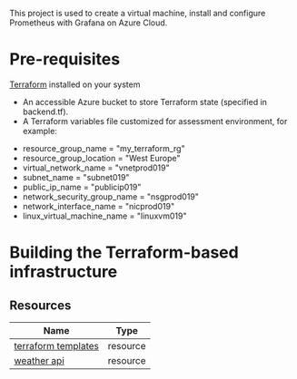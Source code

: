 This project is used to create a virtual machine, install and configure Prometheus with Grafana on Azure Cloud.

# Pre-requisites
[Terraform](https://www.terraform.io/) installed on your system 


* An accessible Azure bucket to store Terraform state (specified in backend.tf).
* A Terraform variables file customized for  assessment environment, for example:

- resource_group_name         = "my_terraform_rg"
- resource_group_location     = "West Europe"
- virtual_network_name        = "vnetprod019"
- subnet_name                 = "subnet019"
- public_ip_name              = "publicip019"
- network_security_group_name = "nsgprod019" 
- network_interface_name      = "nicprod019"
- linux_virtual_machine_name  = "linuxvm019"

# Building the Terraform-based infrastructure


## Resources ##

| Name | Type |
|------|------|
| [terraform templates](https://github.com/HoussemDellai/terraform-course) | resource |
| [weather api](https://openweathermap.org/api/one-call-api) | resource |
